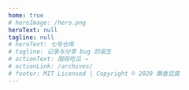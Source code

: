 ```yaml
---
home: true 
# heroImage: /hero.png
heroText: null
tagline: null
# heroText: 七号仓库
# tagline: 记录与分享 bug 的诞生
# actionText: 围观吃瓜 →
# actionLink: /archives/ 
# footer: MIT Licensed | Copyright © 2020 飘香豆腐
---
```


<template>
  <div class="star">
    <div class="background">
      <canvas id="startrack"></canvas>
      <div style="height: 700px; background: #212121"></div>
      <div class="cover"></div>
    </div>
    <div class="main">
      <div class="intro">
        <div class="container">
          <div class="hello">
              <h1 class="slogan">你看那个人，Ta好像一条狗啊</h1>
              <h2>
                <div class="circle">
                  <span></span> 
                  <span></span> 
                  <span></span>
                </div>
                飘香豆腐 / jwchan1996
              </h2>
          </div>
        </div>
      </div>
      <div class="intro">
        <div style="height: 700px;" class="container">
          <div class="hello reset-bottom">
              <h1 class="slogan">近期目标</h1>
              <h2>
                <div class="circle">
                  <span></span> 
                  <span></span> 
                  <span></span>
                </div>
                完成 PPAP.admin
              </h2>
              <h2>
                <div class="circle">
                  <span></span> 
                  <span></span> 
                  <span></span>
                </div>
                react hooks
              </h2>
              <h2>
                <div class="circle">
                  <span></span> 
                  <span></span> 
                  <span></span>
                </div>
                TypeScript 重构 PPAP.admin
              </h2>
              <h2>
                <div class="circle">
                  <span></span> 
                  <span></span> 
                  <span></span>
                </div>
                整理总结 webpack
              </h2>
              <h2>
                <div class="circle">
                  <span></span> 
                  <span></span> 
                  <span></span>
                </div>
                阅读 Vue 源码
              </h2>
              <h2>
                <div class="circle">
                  <span></span> 
                  <span></span> 
                  <span></span>
                </div>
                Flutter
              </h2>
              <h2>
                <div class="circle">
                  <span></span> 
                  <span></span> 
                  <span></span>
                </div>
                Deno / Rust
              </h2>
              <h2>
                <div class="circle">
                  <span></span> 
                  <span></span> 
                  <span></span>
                </div>
                webAssembly
              </h2>
          </div>
        </div>
      </div>
    </div>
  </div>
</template>

<script>
export default {
  data(){
    return {
      cf: null,
      c: null,
      ctx: null,
      cftx: null,
      centerX: 0,
      centerY: 0,
      stars: [],
      drawTimes: 0,
      longside: 0,
      x: 0,
      y: 0
    }
  },
  mounted(){
    this.cf = document.createElement("canvas")
    this.c = document.querySelector("#startrack")
    let cw = this.c.offsetWidth
    this.cf.width = cw
    this.c.width = this.cf.width
    let ch = this.c.offsetHeight
    this.cf.height = ch
    this.c.height = this.cf.height
    this.longside = Math.max(cw, ch)
    this.cf.width = 2.6 * this.longside
    this.cf.height = 2.6 * this.longside
    this.ctx = this.c.getContext("2d")
    this.cftx = this.cf.getContext("2d")
    this.centerX = cw
    this.centerY = 0
    this.stars = []
    this.drawTimes = 0
    
    window.requestAnimFrame = window.requestAnimationFrame || window.webkitRequestAnimationFrame || window.mozRequestAnimationFrame || window.oRequestAnimationFrame || window.msRequestAnimationFrame || function (t) {window.setTimeout(t, 1e3 / 60)}
    window.onresize = () => {
      let cw = this.c.offsetWidth
      this.c.width = cw
      let ch = this.c.offsetHeight 
      this.c.height = ch
      this.ctx.fillStyle = "rgba(21,21,21,1)"
      this.ctx.fillRect(0, 0, cw, ch)
    };

    this.ctx.fillStyle = "rgba(21,21,21,1)"
    this.ctx.fillRect(0, 0, cw, ch)
    this.ctx.lineCap = "round"
    for (let count = 2e4; count--;) this.createStar();
    this.drawStar();
    this.x = this.centerX,
    this.y = this.centerY;

    this.ctx.translate(this.x, this.y), this.fireAnimate(), window.onload = () => {
      this.getMsg()
    }, window.onscroll = () => {
      //获取滚动高度
      let osTop = document.documentElement.scrollTop || document.body.scrollTop;
      //可视区域高度
      let clientHeight = document.documentElement.clientHeight; 
      let currentClassName = document.querySelector(".background").getAttribute("class")
      if(osTop > .6 * clientHeight){
        if(currentClassName.indexOf("fixed") > -1){
          return
        }
        let newClassName = currentClassName + " fixed"
        document.querySelector(".background").setAttribute("class", newClassName)
      }else{
        let newClassName = currentClassName.replace(" fixed", "")
        document.querySelector(".background").setAttribute("class", newClassName)
      }
    }

    //修改背景
    document.querySelector('.cover').style.background = 'linear-gradient(to top,rgba(32,32,32,1) 30%,rgba(32,32,32,0) 100%)'
  },
  methods: {
    rand(t, a) {
      let e = a - t,
        n = Math.random();
      return t + Math.round(n * e)
    },
    createStar() {
      this.stars.push({
        x: this.rand(-this.cf.width, this.cf.width),
        y: this.rand(-this.cf.height, this.cf.height),
        size: 1,
        color: this.randomColor()
      })
    },
    randomColor() {
      return "rgba(" + this.rand(120, 255) + "," + this.rand(120, 255) + "," + this.rand(120, 255) + "," + this.rand(30, 100) / 100 + ")"
    },
    drawStar() {
      for (let t = this.stars.length; t--;) {
        let a = this.stars[t];
        this.cftx.beginPath(), this.cftx.arc(a.x, a.y, a.size, 0, 2 * Math.PI, !0), this.cftx.fillStyle = a.color, this.cftx.closePath(), this.cftx.fill()
      }
    },
    drawfromCache() {
      this.ctx.drawImage(this.cf, -this.cf.width / 2, -this.cf.height / 2)
    },
    loop() {
      this.drawfromCache(), ++this.drawTimes > 150 && this.drawTimes % 8 == 0 && (this.ctx.fillStyle = "rgba(0,0,0,.04)", this.ctx.fillRect(-3 * this.longside, -3 * this.longside, 6 * this.longside, 6 * this.longside)), this.rotateCanvas(.025)
    },
    rotateCanvas(t) {
      this.ctx.rotate(t * Math.PI / 180)
    },
    fireAnimate() {
      requestAnimFrame(this.fireAnimate), this.loop()
    },
    getMsg() {
      let t = [
        "你看那个人，Ta好像一条狗啊", 
        "那时候时间很慢<br>慢到只能用一生去爱一个人", 
        "迷失的人迷失了<br>相逢的人会再相逢",
        "给时光以生命<br>给岁月以文明", 
        "愿你岁月无波澜<br>敬我余生不悲欢",
        "平凡的日常正奇迹的发生着", 
        "暗影猎手<br>准备就绪!!!", 
        "搞事！搞事！搞事！",  
        "喜欢是淡淡的爱<br>爱是深深的喜欢",
        "不是吧阿sir，这都可以？"
      ]
      let a = this.random(0, t.length - 1)
      document.querySelector(".slogan").innerHTML = t[a]
    },
    random(t, a) {
      let e = a - t
      let n = Math.random()
      return t + Math.round(n * e)
    }

  }
}
</script>

<style>
  .star{
    font-family: "Microsoft YaHei";
    -webkit-font-smoothing: antialiased;
    color: #fff;
    line-height: 1.5;
    background-color: #212121;
    font-size: 14px;
    overflow: hidden;
  }

  .background{
    position: absolute;
    top: 0;
    left: 0;
    width: 100%;
    height: 100vh;
    background-color: #212121;
  }
  .fixed{
    position: fixed;
    top: -60%;
  }
  
  #startrack{
    height: 140%;
    width: 100%;
    padding: 0;
    margin: 0;
  }

  .cover{
    position: absolute;
    bottom: -42%;
    left: 0;
    height: 100%;
    width: 100%;
    background: #212121;
  }

  .main{
    
  }
  
  .intro {
    color: #fff;
    height: 100%;
    overflow-y: hidden;
    /* max-height: 900px; */
    padding: 0;
    animation: fadedown 1s cubic-bezier(.19,1,.22,1);
    -webkit-animation: fadedown 1s cubic-bezier(.19,1,.22,1);
    -ms-animation: fadedown 1s cubic-bezier(.19,1,.22,1);
    -moz-animation: fadedown 1s cubic-bezier(.19,1,.22,1);
  }
  @keyframes fadedown{
    0% {
      opacity: 0;
      transform: translateY(-50px);
    }
    100% {
      opacity: 1;
      transform: translateY(0);
    }
  }
  .intro .container {
    animation: fadedown 3.5s cubic-bezier(.19,1,.22,1);
    -webkit-animation: fadedown 3.5s cubic-bezier(.19,1,.22,1);
    -ms-animation: fadedown 3.5s cubic-bezier(.19,1,.22,1);
    -moz-animation: fadedown 3.5s cubic-bezier(.19,1,.22,1);
  }

  .container {
    position: relative;
    width: 100%;
    margin: 0 auto;
    height: 100vh;
    padding: 20px 0;
  }
  
  .hello {
    position: absolute;
    bottom: 20%;
    left: 0;
  }
  .reset-bottom{
    bottom: 40px !important;
  }
  @media screen and (max-width: 500px) {
    .reset-bottom{
      bottom: 20px !important;
    }
  }
  .hello .slogan {
    font-size: 42px;
    letter-spacing: .5em;
    font-weight: 400;
    line-height: 1.5em;
  }
  .hello h2 {
    padding-top: .6em;
    font-weight: 400;
    font-size: 22px;
    line-height: 1.5em;
    letter-spacing: .2em;
    border-bottom: none !important;
  }
  .hello .circle {
    float: left;
    margin-right: 10px;
    letter-spacing: 0;
  }

  .hello .circle span {
    display: inline-block;
    width: 13px;
    height: 13px;
    background-color: #fff;
    border-radius: 100%;
    margin-right: 5px;
  }
  .hello .circle span:nth-child(1) {
    background-color: #ff493f;
  }
  .hello .circle span:nth-child(2) {
    background-color: #f7c900;
  }
  .hello .circle span:nth-child(3) {
    background-color: #00ff37;
  }
</style>